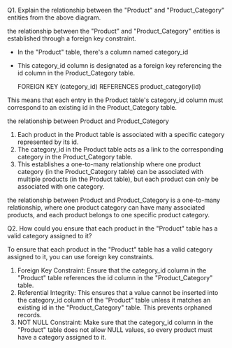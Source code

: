 Q1. Explain the relationship between the "Product" and "Product_Category" entities from the above diagram.

the relationship between the "Product" and "Product_Category" entities is established through a foreign key constraint.

* In the "Product" table, there's a column named category_id
* This category_id column is designated as a foreign key referencing the id column in the Product_Category table.

	FOREIGN KEY (category_id) REFERENCES product_category(id)


This means that each entry in the Product table's category_id column must correspond to an existing id in the Product_Category table.

the relationship between Product and Product_Category

1. Each product in the Product table is associated with a specific category represented by its id.
2. The category_id in the Product table acts as a link to the corresponding category in the Product_Category table.
3. This establishes a one-to-many relationship where one product category (in the Product_Category table) can be associated with multiple products (in the Product table), but each product can only be associated with one category.

the relationship between Product and Product_Category is a one-to-many relationship, where one product category can have many associated products, and each product belongs to one specific product category.

<!-- ------------------------------------------------------------------------------------------------------- -->
<!-- ------------------------------------------------------------------------------------------------------- -->

Q2. How could you ensure that each product in the "Product" table has a valid category assigned to it?

To ensure that each product in the "Product" table has a valid category assigned to it, you can use foreign key constraints.

1. Foreign Key Constraint: Ensure that the category_id column in the "Product" table references the id column in the "Product_Category" table.
2. Referential Integrity: This ensures that a value cannot be inserted into the category_id column of the "Product" table unless it matches an existing id in the "Product_Category" table. This prevents orphaned records.
3. NOT NULL Constraint: Make sure that the category_id column in the "Product" table does not allow NULL values, so every product must have a category assigned to it.